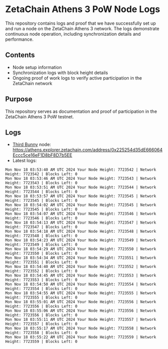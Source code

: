 # ZetaChain Athens 3 PoW Node Logs
This repository contains logs and proof that we have successfully set up and run a node on the ZetaChain Athens 3 network. The logs demonstrate continuous node operation, including synchronization details and performance.

## Contents
- Node setup information
- Synchronization logs with block height details
- Ongoing proof of work logs to verify active participation in the ZetaChain network

## Purpose
This repository serves as documentation and proof of participation in the ZetaChain Athens 3 PoW testnet.

## Logs

- [Third Bunny](https://thirdbunny.xyz/) node: https://athens.explorer.zetachain.com/address/0x225254d35dE666064Eccc5ce16eF1D8bF8D7b5EE
- Latest logs:
```
Mon Nov 18 03:53:40 AM UTC 2024 Your Node Height: 7723542 | Network Height: 7723542 | Blocks Left: 0
Mon Nov 18 03:53:46 AM UTC 2024 Your Node Height: 7723543 | Network Height: 7723543 | Blocks Left: 0
Mon Nov 18 03:53:51 AM UTC 2024 Your Node Height: 7723544 | Network Height: 7723544 | Blocks Left: 0
Mon Nov 18 03:53:57 AM UTC 2024 Your Node Height: 7723545 | Network Height: 7723545 | Blocks Left: 0
Mon Nov 18 03:54:02 AM UTC 2024 Your Node Height: 7723545 | Network Height: 7723545 | Blocks Left: 0
Mon Nov 18 03:54:07 AM UTC 2024 Your Node Height: 7723546 | Network Height: 7723546 | Blocks Left: 0
Mon Nov 18 03:54:13 AM UTC 2024 Your Node Height: 7723547 | Network Height: 7723547 | Blocks Left: 0
Mon Nov 18 03:54:18 AM UTC 2024 Your Node Height: 7723548 | Network Height: 7723548 | Blocks Left: 0
Mon Nov 18 03:54:23 AM UTC 2024 Your Node Height: 7723549 | Network Height: 7723549 | Blocks Left: 0
Mon Nov 18 03:54:29 AM UTC 2024 Your Node Height: 7723550 | Network Height: 7723550 | Blocks Left: 0
Mon Nov 18 03:54:34 AM UTC 2024 Your Node Height: 7723551 | Network Height: 7723551 | Blocks Left: 0
Mon Nov 18 03:54:40 AM UTC 2024 Your Node Height: 7723552 | Network Height: 7723552 | Blocks Left: 0
Mon Nov 18 03:54:45 AM UTC 2024 Your Node Height: 7723553 | Network Height: 7723553 | Blocks Left: 0
Mon Nov 18 03:54:50 AM UTC 2024 Your Node Height: 7723554 | Network Height: 7723554 | Blocks Left: 0
Mon Nov 18 03:54:55 AM UTC 2024 Your Node Height: 7723555 | Network Height: 7723555 | Blocks Left: 0
Mon Nov 18 03:55:01 AM UTC 2024 Your Node Height: 7723556 | Network Height: 7723556 | Blocks Left: 0
Mon Nov 18 03:55:06 AM UTC 2024 Your Node Height: 7723556 | Network Height: 7723556 | Blocks Left: 0
Mon Nov 18 03:55:11 AM UTC 2024 Your Node Height: 7723557 | Network Height: 7723557 | Blocks Left: 0
Mon Nov 18 03:55:17 AM UTC 2024 Your Node Height: 7723558 | Network Height: 7723558 | Blocks Left: 0
Mon Nov 18 03:55:22 AM UTC 2024 Your Node Height: 7723559 | Network Height: 7723559 | Blocks Left: 0
```
